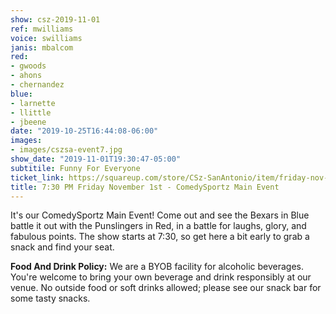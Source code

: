 ```yaml
---
show: csz-2019-11-01
ref: mwilliams
voice: swilliams
janis: mbalcom
red:
- gwoods
- ahons
- chernandez
blue:
- larnette
- llittle
- jbeene
date: "2019-10-25T16:44:08-06:00"
images:
- images/cszsa-event7.jpg
show_date: "2019-11-01T19:30:47-05:00"
subtitile: Funny For Everyone
ticket_link: https://squareup.com/store/CSz-SanAntonio/item/friday-nov-st-pm-comedysportz-main-event
title: 7:30 PM Friday November 1st - ComedySportz Main Event
---
```


It's our ComedySportz Main Event! Come out and see the Bexars in Blue battle it out with the Punslingers in Red, in a battle for laughs, glory, and fabulous points. The show starts at 7:30, so get here a bit early to grab a snack and find your seat.

**Food And Drink Policy:** We are a BYOB facility for alcoholic beverages. You're welcome to bring your own beverage and drink responsibly at our venue. No outside food or soft drinks allowed; please see our snack bar for some tasty snacks.
